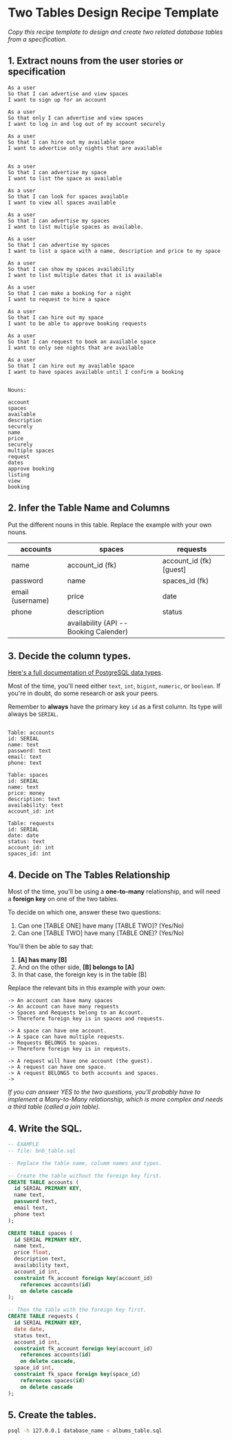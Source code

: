 # Two Tables Design Recipe Template

_Copy this recipe template to design and create two related database tables from a specification._

## 1. Extract nouns from the user stories or specification

```
As a user
So that I can advertise and view spaces
I want to sign up for an account

As a user
So that only I can advertise and view spaces
I want to log in and log out of my account securely

As a user
So that I can hire out my available space
I want to advertise only nights that are available


As a user
So that I can advertise my space
I want to list the space as available

As a user
So that I can look for spaces available
I want to view all spaces available

As a user
So that I can advertise my spaces
I want to list multiple spaces as available.

As a user
So that I can advertise my spaces
I want to list a space with a name, description and price to my space

As a user
So that I can show my spaces availability
I want to list multiple dates that it is available

As a user
So that I can make a booking for a night
I want to request to hire a space

As a user
So that I can hire out my space
I want to be able to approve booking requests

As a user
So that I can request to book an available space
I want to only see nights that are available

As a user
So that I can hire out my available space
I want to have spaces available until I confirm a booking


```

```
Nouns:

account
spaces
available
description
securely
name
price
securely
multiple spaces
request
dates
approve booking
listing
view
booking
```

## 2. Infer the Table Name and Columns

Put the different nouns in this table. Replace the example with your own nouns.

| accounts              | spaces              | requests
| --------------------- | ------------------  |----------------
| name                  | account_id (fk)     | account_id (fk) [guest]
  password              | name                | spaces_id (fk)
  email (username)      | price               | date
  phone                 | description         | status 
                        | availability (API -- Booking Calender)



## 3. Decide the column types.

[Here's a full documentation of PostgreSQL data types](https://www.postgresql.org/docs/current/datatype.html).

Most of the time, you'll need either `text`, `int`, `bigint`, `numeric`, or `boolean`. If you're in doubt, do some research or ask your peers.

Remember to **always** have the primary key `id` as a first column. Its type will always be `SERIAL`.

```

Table: accounts
id: SERIAL
name: text
password: text
email: text
phone: text

Table: spaces
id: SERIAL
name: text
price: money
description: text
availability: text
account_id: int

Table: requests
id: SERIAL
date: date
status: text
account_id: int
spaces_id: int

```

## 4. Decide on The Tables Relationship

Most of the time, you'll be using a **one-to-many** relationship, and will need a **foreign key** on one of the two tables.

To decide on which one, answer these two questions:

1. Can one [TABLE ONE] have many [TABLE TWO]? (Yes/No)
2. Can one [TABLE TWO] have many [TABLE ONE]? (Yes/No)

You'll then be able to say that:

1. **[A] has many [B]**
2. And on the other side, **[B] belongs to [A]**
3. In that case, the foreign key is in the table [B]

Replace the relevant bits in this example with your own:

```
-> An account can have many spaces
-> An account can have many requests
-> Spaces and Requests belong to an Account.
-> Therefore foreign key is in spaces and requests.

-> A space can have one account.
-> A space can have multiple requests.
-> Requests BELONGS to spaces.
-> Therefore foreign key is in requests.

-> A request will have one account (the guest).
-> A request can have one space.
-> A request BELONGS to both accounts and spaces.
-> 
```

*If you can answer YES to the two questions, you'll probably have to implement a Many-to-Many relationship, which is more complex and needs a third table (called a join table).*

## 4. Write the SQL.

```sql
-- EXAMPLE
-- file: bnb_table.sql

-- Replace the table name, columm names and types.

-- Create the table without the foreign key first.
CREATE TABLE accounts (
  id SERIAL PRIMARY KEY,
  name text,
  password text,
  email text,
  phone text
);

CREATE TABLE spaces (
  id SERIAL PRIMARY KEY,
  name text,
  price float,
  description text,
  availability text,
  account_id int,
  constraint fk_account foreign key(account_id)
    references accounts(id)
    on delete cascade
);

-- Then the table with the foreign key first.
CREATE TABLE requests (
  id SERIAL PRIMARY KEY,
  date date,
  status text,
  account_id int,
  constraint fk_account foreign key(account_id)
    references accounts(id)
    on delete cascade,
  space_id int,
  constraint fk_space foreign key(space_id)
    references spaces(id)
    on delete cascade
);


```

## 5. Create the tables.

```bash
psql -h 127.0.0.1 database_name < albums_table.sql
```
